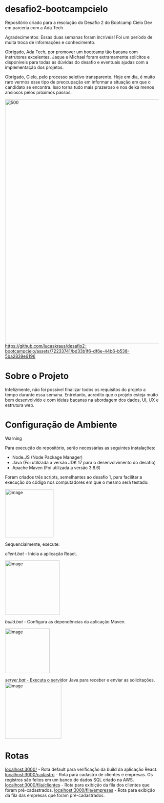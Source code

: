 # desafio2-bootcampcielo
Repositório criado para a resolução do Desafio 2 do Bootcamp Cielo Dev em parceria com a Ada Tech <br/>

Agradecimentos:
Essas duas semanas foram incríveis! Foi um período de muita troca de informações e conhecimento. <br/>

Obrigado, Ada Tech, por promover um bootcamp tão bacana com instrutores excelentes. Jaque e Michael foram extramamente solícitos e disponíveis para todas as dúvidas do desafio e eventuais ajudas com a implementação dos projetos. <br/>

Obrigado, Cielo, pelo processo seletivo transparente. Hoje em dia, é muito raro vermos esse tipo de preocupação em informar a situação em que o candidato se encontra. Isso torna tudo mais prazeroso e nos deixa menos ansiosos pelos próximos passos. <br/>

<img width="800" alt="500" src="[https://github.com/lucaskraus/desafio-bootcampcielo/assets/72233741/bdb5d8bb-ba11-4e33-8896-fdc07245026d](https://github.com/lucaskraus/desafio2-bootcampcielo/assets/72233741/bd33b1f6-df6e-44b6-b538-5ba2839e6196)"> https://github.com/lucaskraus/desafio2-bootcampcielo/assets/72233741/bd33b1f6-df6e-44b6-b538-5ba2839e6196

# Sobre o Projeto

Infelizmente, não foi possível finalizar todos os requisitos do projeto a tempo durante essa semana. Entretanto, acredito que o projeto esteja muito bem desenvolvido e com ideias bacanas na abordagem dos dados, UI, UX e estrutura web. <br/>

# Configuração de Ambiente

> [!WARNING]
> Para execução do repositório, serão necessárias as seguintes instalações:

- Node.JS (Node Package Manager)
- Java (Foi utilizada a versão JDK 17 para o desenvolvimento do desafio)
- Apache Maven (Foi utilizada a versão 3.8.6)

Foram criados três scripts, semelhantes ao desafio 1, para facilitar a execução do código nos computadores em que o mesmo será testado: <br/>

<img width="158" alt="image" src="https://github.com/lucaskraus/desafio2-bootcampcielo/assets/72233741/8353c2e7-f26d-45cc-8219-933e0178f0e1">

Sequencialmente, execute:

*client.bat* - Inicia a aplicação React. <br/>

<img width="178" alt="image" src="https://github.com/lucaskraus/desafio2-bootcampcielo/assets/72233741/92c22e2a-7538-482a-a491-81189e0c46e9">

*build.bat* - Configura as dependências da aplicação Maven. <br/>

<img width="146" alt="image" src="https://github.com/lucaskraus/desafio2-bootcampcielo/assets/72233741/d00e21d7-b1ab-4556-9c26-64729634819c">

*server.bat* - Executa o servidor Java para receber e enviar as solicitações. <br/>
<img width="184" alt="image" src="https://github.com/lucaskraus/desafio2-bootcampcielo/assets/72233741/28489eaa-9618-4b70-b82d-0980708a6bfd">

# Rotas

[localhost:3000/](https://localhost:3000/) - Rota default para verificação da build da aplicação React.<br/>
[localhost:3000/cadastro](https://localhost:3000/cadastro) - Rota para cadastro de clientes e empresas. Os registros são feitos em um banco de dados SQL criado na AWS.
[localhost:3000/fila/clientes](https://localhost:3000/fila/clientes) - Rota para exibição da fila dos clientes que foram pré-cadastrados.
[localhost:3000/fila/empresas](https://localhost:3000/fila/empresas) - Rota para exibição da fila das empresas que foram pré-cadastrados.


